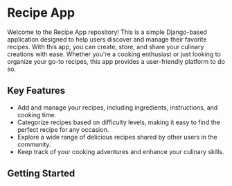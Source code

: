 # Recipe App

Welcome to the Recipe App repository! This is a simple Django-based application designed to help users discover and manage their favorite recipes. With this app, you can create, store, and share your culinary creations with ease. Whether you're a cooking enthusiast or just looking to organize your go-to recipes, this app provides a user-friendly platform to do so.

## Key Features
- Add and manage your recipes, including ingredients, instructions, and cooking time.
- Categorize recipes based on difficulty levels, making it easy to find the perfect recipe for any occasion.
- Explore a wide range of delicious recipes shared by other users in the community.
- Keep track of your cooking adventures and enhance your culinary skills.

## Getting Started
